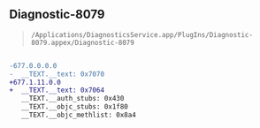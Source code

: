 ## Diagnostic-8079

> `/Applications/DiagnosticsService.app/PlugIns/Diagnostic-8079.appex/Diagnostic-8079`

```diff

-677.0.0.0.0
-  __TEXT.__text: 0x7070
+677.1.11.0.0
+  __TEXT.__text: 0x7064
   __TEXT.__auth_stubs: 0x430
   __TEXT.__objc_stubs: 0x1f80
   __TEXT.__objc_methlist: 0x8a4

```
